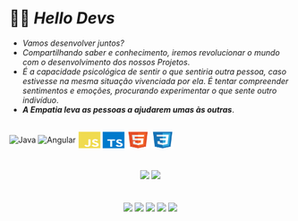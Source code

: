 # 👋🏻 _**Hello Devs**_
- _Vamos desenvolver juntos?_
- _Compartilhando saber e conhecimento, iremos revolucionar o mundo com o desenvolvimento dos nossos Projetos_.
- _É a capacidade psicológica de sentir o que sentiria outra pessoa, caso estivesse na mesma situação vivenciada por ela_.
_É tentar compreender sentimentos e emoções, procurando experimentar o que sente outro indivíduo_.
- _**A Empatia leva as pessoas a ajudarem umas às outras**_.

   
<div style="display: inline_block"><br>
   <img align="center" alt="Java" height="40" width="50" src="https://cdn.jsdelivr.net/gh/devicons/devicon/icons/java/java-plain.svg">
   <img align="center" alt="Angular" height="30" wight="40" src="https://cdn.jsdelivr.net/gh/devicons/devicon/icons/angularjs/angularjs-original.svg">
   <img align="center" alt="Js" height="30" width="40" src="https://raw.githubusercontent.com/devicons/devicon/master/icons/javascript/javascript-plain.svg">
   <img align="center" alt="Ts" height="30" width="40" src="https://raw.githubusercontent.com/devicons/devicon/master/icons/typescript/typescript-plain.svg">
   <img align="center" alt="HTML" height="30" width="40" src="https://raw.githubusercontent.com/devicons/devicon/master/icons/html5/html5-original.svg">
   <img align="center" alt="CSS" height="30" width="40" src="https://raw.githubusercontent.com/devicons/devicon/master/icons/css3/css3-original.svg ">
</div>

   #

<div align="center">
   <img height="180rem" src="https://github-readme-stats-ouuan.vercel.app/api?username=LuisFNascimento&theme=dark&show_icons=true">
   <a href="https://github.com/LuisFNascimento">
   <img height="180rem" src="https://github-readme-stats.vercel.app/api/top-langs/?username=LuisFNascimento&layout=compact&langs_count=7&theme=dark"/>
</div>
   
   #
   
<div align="center">
   <a href="https://instagram.com/l.fernando.nascimento" target="_blank"><img src="https://img.shields.io/badge/-Instagram-%23E4405F?style=for-the-badge&logo=instagram&logoColor=white" target="_blank"></a>
   <a href="https://discord.gg" target="_blank"><img src="https://img.shields.io/badge/Discord-7289DA?style=for-the-badge&logo=discord&logoColor=white" target="_blank"></a> 
   <a href="https://www.linkedin.com/in/luís-fernando-nascimento-20485a1b0" target="_blank"><img src="https://img.shields.io/badge/-LinkedIn-%230077B5?style=for-the-badge&logo=linkedin&logoColor=white" target="_blank"></a>
   <a href = "mailto:luisfernandonascimentopro@gmail.com"><img src="https://img.shields.io/badge/-Gmail-%23333?style=for-the-badge&logo=gmail&logoColor=white" target="_blank"></a>
   <a href="https://www.youtube.com/watch?v=eRPzUeeGf6s" target="_blank"><img src="https://img.shields.io/badge/YouTube-FF0000?style=for-the-badge&logo=youtube&logoColor=white" target="_blank"></a>
</div>
 
          
 
 
